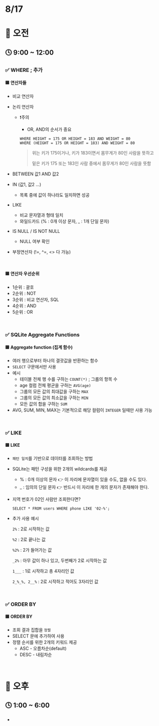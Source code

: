# 8/17

# 🌇 오전

## 🕓 9:00 ~ 12:00

### ✅ WHERE ; 추가

#### 🟨 연산자들

- 비교 연산자 

- 논리 연산자

  - ❗주의

    - OR, AND의 순서가 중요

    ```sqlite
    WHERE HEIGHT = 175 OR HEIGHT = 183 AND WEIGHT = 80
    WHERE (HEIGHT = 175 OR HEIGHT = 183) AND WEIGHT = 80
    ```

    > 위는 키가 175이거나, 키가 183이면서 몸무게가 80인 사람을 뜻하고
    >
    > 밑은 키가 175 또는 183인 사람 중에서 몸무게가 80인 사람을 뜻함

- BETWEEN 값1 AND 값2
- IN (값1, 값2 ...)
  - 목록 중에 값이 하나라도 일치하면 성공
- LIKE
  - 비교 문자열과 형태 일치
  -  와일드카드 (% : 0개 이상 문자, _ : 1개 단일 문자)
- IS NULL / IS NOT NULL
  - NULL 여부 확인
- 부정연산자 (!=, ^=, <> 다 가능)

<br>



#### 🟨 연산자 우선순위

- 1순위 : 괄호
- 2순위 : NOT
- 3순위 : 비교 연산자, SQL
- 4순위 : AND
- 5순위 : OR

<br>



### ✅ SQLite Aggregate Functions

#### 🟨 Aggregate function (집계 함수)

- 여러 행으로부터 하나의 결괏값을 반환하는 함수
- `SELECT` 구문에서만 사용
- 예시
  - 테이블 전체 행 수를 구하는 `COUNT(*)` ; 그룹의 항목 수
  - age 컬럼 전체 평균을 구하는 `AVG(age)`
  - 그룹의 모든 값의 최대값을 구하는 `MAX`
  - 그룹의 모든 값의 최소값을 구하는 `MIN`
  - 모든 값의 합을 구하는 `SUM`
- AVG, SUM, MIN, MAX는 기본적으로 해당 컬럼이 `INTEGER` 일때만 사용 가능

<br>



### ✅ LIKE

#### 🟨 LIKE

- `패턴 일치`를 기반으로 데이터를 조회하는 방법

- SQLite는 패턴 구성을 위한 2개의 wildcards를 제공

  - % : 0개 이상의 문자 👉 이 자리에 문자열이 있을 수도, 없을 수도 있다.
  - _ :  임의의 단일 문자 👉 반드시 이 자리에 한 개의 문자가 존재해야 한다.

- 지역 번호가 02인 사람만 조회한다면?

  ```sqlite
  SELECT * FROM users WHERE phone LIKE '02-%';
  ```

- 추가 사용 예시

  `2%` : 2로 시작하는 값

  `%2` : 2로 끝나는 값

  `%2%` : 2가 들어가는 값

  `_2%` : 아무 값이 하나 있고, 두번째가 2로 시작하는 값

  `1___` : 1로 시작하고 총 4자리인 값

  `2_%_%, 2__%` : 2로 시작하고 적어도 3자리인 값

<br>



### ✅ ORDER BY

#### 🟨 ORDER BY

- 조회 결과 집합을 `정렬`
- SELECT 문에 추가하여 사용
- 정렬 순서를 위한 2개의 키워드 제공
  - ASC - 오름차순(default)
  - DESC - 내림차순


<br>




# 🌆 오후

## 🕓 1:00 ~ 6:00

- 
